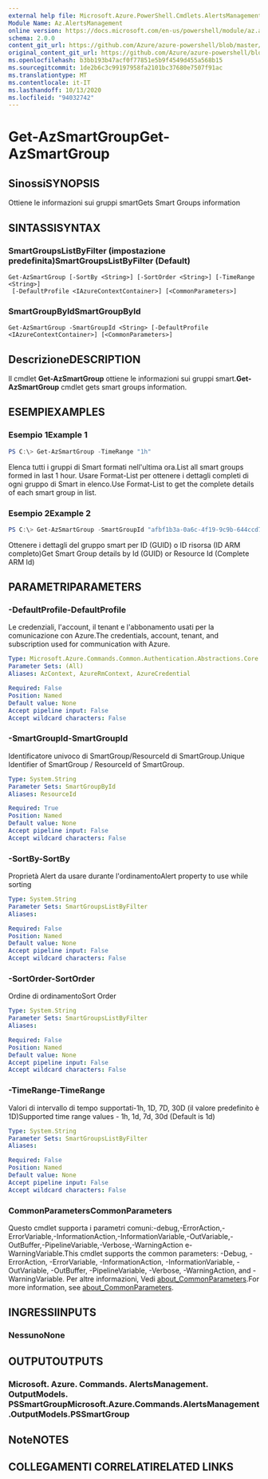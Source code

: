 ```yaml
---
external help file: Microsoft.Azure.PowerShell.Cmdlets.AlertsManagement.dll-Help.xml
Module Name: Az.AlertsManagement
online version: https://docs.microsoft.com/en-us/powershell/module/az.alertsmanagement/get-azsmartgroup
schema: 2.0.0
content_git_url: https://github.com/Azure/azure-powershell/blob/master/src/AlertsManagement/AlertsManagement/help/Get-AzSmartGroup.md
original_content_git_url: https://github.com/Azure/azure-powershell/blob/master/src/AlertsManagement/AlertsManagement/help/Get-AzSmartGroup.md
ms.openlocfilehash: b3bb193b47acf0f77851e5b9f4549d455a568b15
ms.sourcegitcommit: 1de2b6c3c99197958fa2101bc37680e7507f91ac
ms.translationtype: MT
ms.contentlocale: it-IT
ms.lasthandoff: 10/13/2020
ms.locfileid: "94032742"
---
```

# <span data-ttu-id="2ea0a-101">Get-AzSmartGroup</span><span class="sxs-lookup"><span data-stu-id="2ea0a-101">Get-AzSmartGroup</span></span>

## <span data-ttu-id="2ea0a-102">Sinossi</span><span class="sxs-lookup"><span data-stu-id="2ea0a-102">SYNOPSIS</span></span>
<span data-ttu-id="2ea0a-103">Ottiene le informazioni sui gruppi smart</span><span class="sxs-lookup"><span data-stu-id="2ea0a-103">Gets Smart Groups information</span></span>

## <span data-ttu-id="2ea0a-104">SINTASSI</span><span class="sxs-lookup"><span data-stu-id="2ea0a-104">SYNTAX</span></span>

### <span data-ttu-id="2ea0a-105">SmartGroupsListByFilter (impostazione predefinita)</span><span class="sxs-lookup"><span data-stu-id="2ea0a-105">SmartGroupsListByFilter (Default)</span></span>
```
Get-AzSmartGroup [-SortBy <String>] [-SortOrder <String>] [-TimeRange <String>]
 [-DefaultProfile <IAzureContextContainer>] [<CommonParameters>]
```

### <span data-ttu-id="2ea0a-106">SmartGroupById</span><span class="sxs-lookup"><span data-stu-id="2ea0a-106">SmartGroupById</span></span>
```
Get-AzSmartGroup -SmartGroupId <String> [-DefaultProfile <IAzureContextContainer>] [<CommonParameters>]
```

## <span data-ttu-id="2ea0a-107">Descrizione</span><span class="sxs-lookup"><span data-stu-id="2ea0a-107">DESCRIPTION</span></span>
<span data-ttu-id="2ea0a-108">Il cmdlet **Get-AzSmartGroup** ottiene le informazioni sui gruppi smart.</span><span class="sxs-lookup"><span data-stu-id="2ea0a-108">**Get-AzSmartGroup** cmdlet gets smart groups information.</span></span>

## <span data-ttu-id="2ea0a-109">ESEMPI</span><span class="sxs-lookup"><span data-stu-id="2ea0a-109">EXAMPLES</span></span>

### <span data-ttu-id="2ea0a-110">Esempio 1</span><span class="sxs-lookup"><span data-stu-id="2ea0a-110">Example 1</span></span>
```powershell
PS C:\> Get-AzSmartGroup -TimeRange "1h"
```

<span data-ttu-id="2ea0a-111">Elenca tutti i gruppi di Smart formati nell'ultima ora.</span><span class="sxs-lookup"><span data-stu-id="2ea0a-111">List all smart groups formed in last 1 hour.</span></span> <span data-ttu-id="2ea0a-112">Usare Format-List per ottenere i dettagli completi di ogni gruppo di Smart in elenco.</span><span class="sxs-lookup"><span data-stu-id="2ea0a-112">Use Format-List to get the complete details of each smart group in list.</span></span>

### <span data-ttu-id="2ea0a-113">Esempio 2</span><span class="sxs-lookup"><span data-stu-id="2ea0a-113">Example 2</span></span>
```powershell
PS C:\> Get-AzSmartGroup -SmartGroupId "afbf1b3a-0a6c-4f19-9c9b-644ccd7b1529" | Format-List
```

<span data-ttu-id="2ea0a-114">Ottenere i dettagli del gruppo smart per ID (GUID) o ID risorsa (ID ARM completo)</span><span class="sxs-lookup"><span data-stu-id="2ea0a-114">Get Smart Group details by Id (GUID) or Resource Id (Complete ARM Id)</span></span>

## <span data-ttu-id="2ea0a-115">PARAMETRI</span><span class="sxs-lookup"><span data-stu-id="2ea0a-115">PARAMETERS</span></span>

### <span data-ttu-id="2ea0a-116">-DefaultProfile</span><span class="sxs-lookup"><span data-stu-id="2ea0a-116">-DefaultProfile</span></span>
<span data-ttu-id="2ea0a-117">Le credenziali, l'account, il tenant e l'abbonamento usati per la comunicazione con Azure.</span><span class="sxs-lookup"><span data-stu-id="2ea0a-117">The credentials, account, tenant, and subscription used for communication with Azure.</span></span>

```yaml
Type: Microsoft.Azure.Commands.Common.Authentication.Abstractions.Core.IAzureContextContainer
Parameter Sets: (All)
Aliases: AzContext, AzureRmContext, AzureCredential

Required: False
Position: Named
Default value: None
Accept pipeline input: False
Accept wildcard characters: False
```

### <span data-ttu-id="2ea0a-118">-SmartGroupId</span><span class="sxs-lookup"><span data-stu-id="2ea0a-118">-SmartGroupId</span></span>
<span data-ttu-id="2ea0a-119">Identificatore univoco di SmartGroup/ResourceId di SmartGroup.</span><span class="sxs-lookup"><span data-stu-id="2ea0a-119">Unique Identifier of SmartGroup / ResourceId of SmartGroup.</span></span>

```yaml
Type: System.String
Parameter Sets: SmartGroupById
Aliases: ResourceId

Required: True
Position: Named
Default value: None
Accept pipeline input: False
Accept wildcard characters: False
```

### <span data-ttu-id="2ea0a-120">-SortBy</span><span class="sxs-lookup"><span data-stu-id="2ea0a-120">-SortBy</span></span>
<span data-ttu-id="2ea0a-121">Proprietà Alert da usare durante l'ordinamento</span><span class="sxs-lookup"><span data-stu-id="2ea0a-121">Alert property to use while sorting</span></span>

```yaml
Type: System.String
Parameter Sets: SmartGroupsListByFilter
Aliases:

Required: False
Position: Named
Default value: None
Accept pipeline input: False
Accept wildcard characters: False
```

### <span data-ttu-id="2ea0a-122">-SortOrder</span><span class="sxs-lookup"><span data-stu-id="2ea0a-122">-SortOrder</span></span>
<span data-ttu-id="2ea0a-123">Ordine di ordinamento</span><span class="sxs-lookup"><span data-stu-id="2ea0a-123">Sort Order</span></span>

```yaml
Type: System.String
Parameter Sets: SmartGroupsListByFilter
Aliases:

Required: False
Position: Named
Default value: None
Accept pipeline input: False
Accept wildcard characters: False
```

### <span data-ttu-id="2ea0a-124">-TimeRange</span><span class="sxs-lookup"><span data-stu-id="2ea0a-124">-TimeRange</span></span>
<span data-ttu-id="2ea0a-125">Valori di intervallo di tempo supportati-1h, 1D, 7D, 30D (il valore predefinito è 1D)</span><span class="sxs-lookup"><span data-stu-id="2ea0a-125">Supported time range values - 1h, 1d, 7d, 30d (Default is 1d)</span></span>

```yaml
Type: System.String
Parameter Sets: SmartGroupsListByFilter
Aliases:

Required: False
Position: Named
Default value: None
Accept pipeline input: False
Accept wildcard characters: False
```

### <span data-ttu-id="2ea0a-126">CommonParameters</span><span class="sxs-lookup"><span data-stu-id="2ea0a-126">CommonParameters</span></span>
<span data-ttu-id="2ea0a-127">Questo cmdlet supporta i parametri comuni:-debug,-ErrorAction,-ErrorVariable,-InformationAction,-InformationVariable,-OutVariable,-OutBuffer,-PipelineVariable,-Verbose,-WarningAction e-WarningVariable.</span><span class="sxs-lookup"><span data-stu-id="2ea0a-127">This cmdlet supports the common parameters: -Debug, -ErrorAction, -ErrorVariable, -InformationAction, -InformationVariable, -OutVariable, -OutBuffer, -PipelineVariable, -Verbose, -WarningAction, and -WarningVariable.</span></span> <span data-ttu-id="2ea0a-128">Per altre informazioni, Vedi [about_CommonParameters](http://go.microsoft.com/fwlink/?LinkID=113216).</span><span class="sxs-lookup"><span data-stu-id="2ea0a-128">For more information, see [about_CommonParameters](http://go.microsoft.com/fwlink/?LinkID=113216).</span></span>

## <span data-ttu-id="2ea0a-129">INGRESSI</span><span class="sxs-lookup"><span data-stu-id="2ea0a-129">INPUTS</span></span>

### <span data-ttu-id="2ea0a-130">Nessuno</span><span class="sxs-lookup"><span data-stu-id="2ea0a-130">None</span></span>

## <span data-ttu-id="2ea0a-131">OUTPUT</span><span class="sxs-lookup"><span data-stu-id="2ea0a-131">OUTPUTS</span></span>

### <span data-ttu-id="2ea0a-132">Microsoft. Azure. Commands. AlertsManagement. OutputModels. PSSmartGroup</span><span class="sxs-lookup"><span data-stu-id="2ea0a-132">Microsoft.Azure.Commands.AlertsManagement.OutputModels.PSSmartGroup</span></span>

## <span data-ttu-id="2ea0a-133">Note</span><span class="sxs-lookup"><span data-stu-id="2ea0a-133">NOTES</span></span>

## <span data-ttu-id="2ea0a-134">COLLEGAMENTI CORRELATI</span><span class="sxs-lookup"><span data-stu-id="2ea0a-134">RELATED LINKS</span></span>
